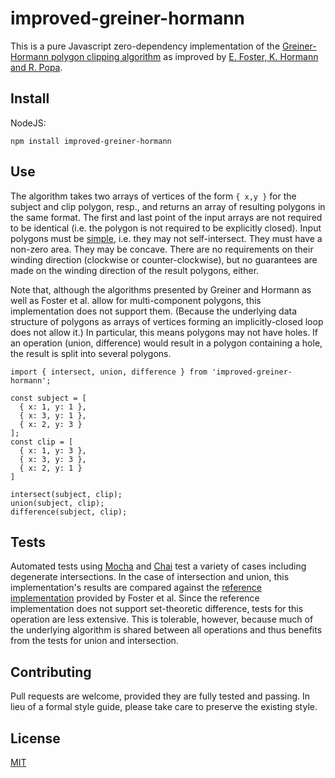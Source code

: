 # improved-greiner-hormann

This is a pure Javascript zero-dependency implementation of the [Greiner-Hormann polygon clipping algorithm](https://doi.org/10.1145/274363.274364) as improved by [E. Foster, K. Hormann and R. Popa](https://doi.org/10.1016/j.cagx.2019.100007). 

## Install

NodeJS:
```
npm install improved-greiner-hormann
```

## Use

The algorithm takes two arrays of vertices of the form `{ x,y }` for the subject and clip polygon, resp., and returns an array of resulting polygons in the same format. The first and last point of the input arrays are not required to be identical (i.e. the polygon is not required to be explicitly closed). Input polygons must be [simple](https://en.wikipedia.org/wiki/Simple_polygon), i.e. they may not self-intersect. They must have a non-zero area. They may be concave. There are no requirements on their winding direction (clockwise or counter-clockwise), but no guarantees are made on the winding direction of the result polygons, either. 

Note that, although the algorithms presented by Greiner and Hormann as well as Foster et al. allow for multi-component polygons, this implementation does not support them. (Because the underlying data structure of polygons as arrays of vertices forming an implicitly-closed loop does not allow it.) In particular, this means polygons may not have holes. If an operation (union, difference) would result in a polygon containing a hole, the result is split into several polygons.

```
import { intersect, union, difference } from 'improved-greiner-hormann';

const subject = [
  { x: 1, y: 1 },
  { x: 3, y: 1 },
  { x: 2, y: 3 }
];
const clip = [ 
  { x: 1, y: 3 },
  { x: 3, y: 3 },
  { x: 2, y: 1 }
]

intersect(subject, clip);
union(subject, clip);
difference(subject, clip);
```

## Tests

Automated tests using [Mocha](https://mochajs.org/) and [Chai](https://www.chaijs.com/) test a variety of cases including degenerate intersections. In the case of intersection and union, this implementation's results are compared against the [reference implementation](https://www.sciencedirect.com/science/article/pii/S259014861930007X?via%3Dihub#ecom0002) provided by Foster et al. Since the reference implementation does not support set-theoretic difference, tests for this operation are less extensive. This is tolerable, however, because much of the underlying algorithm is shared between all operations and thus benefits from the tests for union and intersection.

## Contributing

Pull requests are welcome, provided they are fully tested and passing. In lieu of a formal style guide, please take care to preserve the existing style. 

## License

[MIT](https://github.com/BadIdeaException/improved-greiner-hormann/blob/master/LICENSE)
